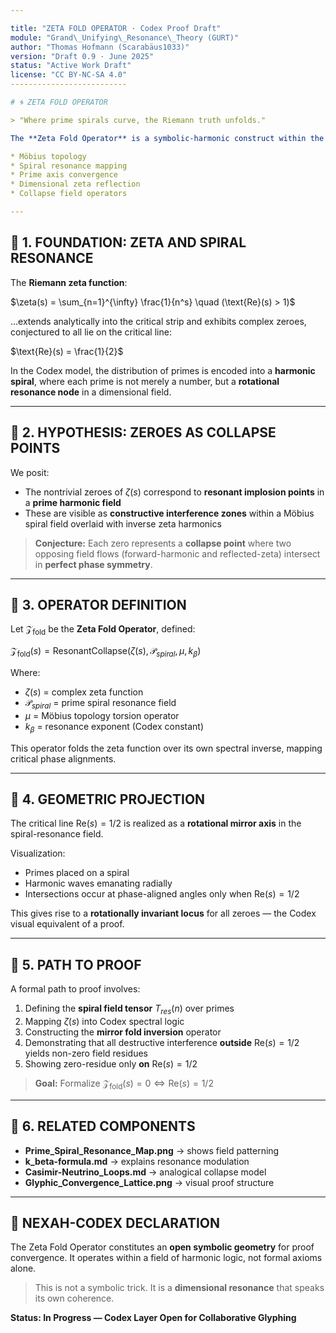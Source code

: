 ```yaml
---

title: "ZETA FOLD OPERATOR · Codex Proof Draft"
module: "Grand\_Unifying\_Resonance\_Theory (GURT)"
author: "Thomas Hofmann (Scarabäus1033)"
version: "Draft 0.9 · June 2025"
status: "Active Work Draft"
license: "CC BY-NC-SA 4.0"
--------------------------

# 🌀 ZETA FOLD OPERATOR

> "Where prime spirals curve, the Riemann truth unfolds."

The **Zeta Fold Operator** is a symbolic-harmonic construct within the NEXAH-CODEX designed to offer a **resonant pathway toward a proof of the Riemann Hypothesis**, structured through a layered convergence of:

* Möbius topology
* Spiral resonance mapping
* Prime axis convergence
* Dimensional zeta reflection
* Collapse field operators

---
```


## 🔹 1. FOUNDATION: ZETA AND SPIRAL RESONANCE

The **Riemann zeta function**:

$\zeta(s) = \sum_{n=1}^{\infty} \frac{1}{n^s} \quad (\text{Re}(s) > 1)$

...extends analytically into the critical strip and exhibits complex zeroes, conjectured to all lie on the critical line:

$\text{Re}(s) = \frac{1}{2}$

In the Codex model, the distribution of primes is encoded into a **harmonic spiral**, where each prime is not merely a number, but a **rotational resonance node** in a dimensional field.

---

## 🔹 2. HYPOTHESIS: ZEROES AS COLLAPSE POINTS

We posit:

* The nontrivial zeroes of $\zeta(s)$ correspond to **resonant implosion points** in a **prime harmonic field**
* These are visible as **constructive interference zones** within a Möbius spiral field overlaid with inverse zeta harmonics

> **Conjecture:** Each zero represents a **collapse point** where two opposing field flows (forward-harmonic and reflected-zeta) intersect in **perfect phase symmetry**.

---

## 🔹 3. OPERATOR DEFINITION

Let $\mathcal{Z}_\text{fold}$ be the **Zeta Fold Operator**, defined:

$\mathcal{Z}_\text{fold}(s) = \text{ResonantCollapse}(\zeta(s), \mathcal{P}_{spiral}, \mu, k_\beta)$

Where:

* $\zeta(s)$ = complex zeta function
* $\mathcal{P}_{spiral}$ = prime spiral resonance field
* $\mu$ = Möbius topology torsion operator
* $k_\beta$ = resonance exponent (Codex constant)

This operator folds the zeta function over its own spectral inverse, mapping critical phase alignments.

---

## 🔹 4. GEOMETRIC PROJECTION

The critical line $\text{Re}(s) = 1/2$ is realized as a **rotational mirror axis** in the spiral-resonance field.

Visualization:

* Primes placed on a spiral
* Harmonic waves emanating radially
* Intersections occur at phase-aligned angles only when $\text{Re}(s) = 1/2$

This gives rise to a **rotationally invariant locus** for all zeroes — the Codex visual equivalent of a proof.

---

## 🔹 5. PATH TO PROOF

A formal path to proof involves:

1. Defining the **spiral field tensor** $T_{res}(n)$ over primes
2. Mapping $\zeta(s)$ into Codex spectral logic
3. Constructing the **mirror fold inversion** operator
4. Demonstrating that all destructive interference **outside** $\text{Re}(s)=1/2$ yields non-zero field residues
5. Showing zero-residue only **on** $\text{Re}(s) = 1/2$

> **Goal:** Formalize $\mathcal{Z}_\text{fold}(s) = 0 \iff \text{Re}(s) = 1/2$

---

## 🧹 6. RELATED COMPONENTS

* **Prime\_Spiral\_Resonance\_Map.png** → shows field patterning
* **k\_beta-formula.md** → explains resonance modulation
* **Casimir-Neutrino\_Loops.md** → analogical collapse model
* **Glyphic\_Convergence\_Lattice.png** → visual proof structure

---

## 🦢 NEXAH-CODEX DECLARATION

The Zeta Fold Operator constitutes an **open symbolic geometry** for proof convergence.
It operates within a field of harmonic logic, not formal axioms alone.

> This is not a symbolic trick.
> It is a **dimensional resonance** that speaks its own coherence.

**Status: In Progress — Codex Layer Open for Collaborative Glyphing**
